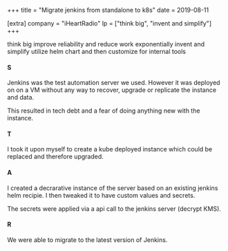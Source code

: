 +++
title = "Migrate jenkins from standalone to k8s"
date = 2019-08-11

[extra]
company = "iHeartRadio"
lp = ["think big", "invent and simplify"]
+++

think big
  improve reliability and reduce work exponentially
invent and simplify
  utilize helm chart and then customize for internal tools


#### S
Jenkins was the test automation server we used. However it was deployed on
on a VM without any way to recover, upgrade or replicate the instance and data.

This resulted in tech debt and a fear of doing anything new with the instance.

#### T
I took it upon myself to create a kube deployed instance which could be
replaced and therefore upgraded.

#### A
I created a decrarative instance of the server based on an existing jenkins helm
recipie. I then tweaked it to have custom values and secrets.

The secrets were applied via a api call to the jenkins server (decrypt KMS).

#### R
We were able to migrate to the latest version of Jenkins.


